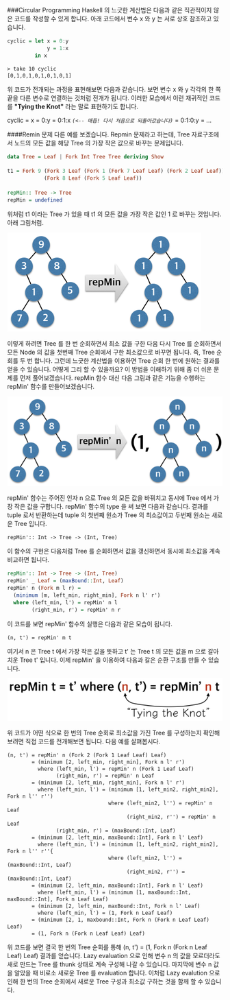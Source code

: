 ###Circular Programming
Haskell 의 느긋한 계산법은 다음과 같은 직관적이지 않은 코드를 작성할 수 있게 합니다. 아래 코드에서 변수 x 와 y 는 서로 상호 참조하고 있습니다.
```haskell
cyclic = let x = 0:y
             y = 1:x
         in x
```

    > take 10 cyclic
    [0,1,0,1,0,1,0,1,0,1]

위 코드가 전개되는 과정을 표현해보면 다음과 같습니다. 보면 변수 x 와 y 각각의 한 쪽 끝을 다른 변수로 연결하는 것처럼 전개가 됩니다. 이러한 모습에서 이런 재귀적인 코드를 **"Tying the Knot"** 라는 말로 표현하기도 합니다.

cyclic = x = 0:y = 0:1:x *`(<-- 매듭! 다시 처음으로 되돌아갔습니다)`* = 0:1:0:y = ...

####Remin 문제
다른 예를 보겠습니다. Repmin 문제라고 하는데, Tree 자료구조에서 노드의 모든 값을 해당 Tree 의 가장 작은 값으로 바꾸는 문제입니다.

```haskell
data Tree = Leaf | Fork Int Tree Tree deriving Show

t1 = Fork 9 (Fork 3 Leaf (Fork 1 (Fork 7 Leaf Leaf) (Fork 2 Leaf Leaf)))
            (Fork 8 Leaf (Fork 5 Leaf Leaf))

repMin:: Tree -> Tree
repMin = undefined
```
위처럼 t1 이라는 Tree 가 있을 때 t1 의 모든 값을 가장 작은 값인 1 로 바꾸는 것입니다. 아래 그림처럼.

<img src="repmin.png">

이렇게 하려면 Tree 를 한 번 순회하면서 최소 값을 구한 다음 다시 Tree 를 순회하면서 모든 Node 의 값을 첫번째 Tree 순회에서 구한 최소값으로 바꾸면 됩니다. 즉, Tree 순회를 두 번 합니다. 그런데 느긋한 계산법을 이용하면 Tree 순회 한 번에 원하는 결과를 얻을 수 있습니다. 어떻게 그리 할 수 있을까요? 이 방법을 이해하기 위해 좀 더 쉬운 문제를 먼저 풀어보겠습니다. repMin 함수 대신 다음 그림과 같은 기능을 수행하는 repMin' 함수를 만들어보겠습니다.

<img src="repmin-prime.png">

repMin' 함수는 주어진 인자 n 으로 Tree 의 모든 값을 바꿔치고 동시에 Tree 에서 가장 작은 값을 구합니다. repMin' 함수의 type 을 써 보면 다음과 같습니다. 결과를 tuple 로서 반환하는데 tuple 의 첫번째 원소가 Tree 의 최소값이고 두번째 원소는 새로운 Tree 입니다.

    repMin':: Int -> Tree -> (Int, Tree)

이 함수의 구현은 다음처럼 Tree 를 순회하면서 값을 갱신하면서 동시에 최소값을 계속 비교하면 됩니다.
```haskell
repMin':: Int -> Tree -> (Int, Tree)
repMin' _ Leaf = (maxBound::Int, Leaf)
repMin' n (Fork m l r) =
  (minimum [m, left_min, right_min], Fork n l' r')
  where (left_min, l') = repMin' n l
        (right_min, r') = repMin' n r
```
이 코드를 보면 repMin' 함수의 실행은 다음과 같은 모습이 됩니다.

    (n, t') = repMin' m t

여기서 n 은 Tree t 에서 가장 작은 값을 뜻하고 t' 는 Tree t 의 모든 값을 m 으로 갈아치운 Tree t' 입니다. 이제 repMin' 을 이용하여 다음과 갈은 순환 구조를 만들 수 있습니다.

<img src="Circular_Structure.png">

위 코드가 어떤 식으로 한 번의 Tree 순회로 최소값을 가진 Tree 를 구성하는지 확인해보려면 직접 코드를 전개해보면 됩니다. 다음 예를 살펴봅시다.

    (n, t') = repMin' n (Fork 2 (Fork 1 Leaf Leaf) Leaf)
            = (minimum [2, left_min, right_min], Fork n l' r')
              where (left_min, l') = repMin' n (Fork 1 Leaf Leaf)
                    (right_min, r') = repMin' n Leaf
            = (minimum [2, left_min, right_min], Fork n l' r')
              where (left_min, l') = (minimum [1, left_min2, right_min2], Fork n l'' r'')
                                     where (left_min2, l'') = repMin' n Leaf
                                           (right_min2, r'') = repMin' n Leaf
                    (right_min, r') = (maxBound::Int, Leaf)
            = (minimum [2, left_min, maxBound::Int], Fork n l' Leaf)
              where (left_min, l') = (minimum [1, left_min2, right_min2], Fork n l'' r''{
                                     where (left_min2, l'') = (maxBound::Int, Leaf)
                                           (right_min2, r'') = (maxBound::Int, Leaf)
            = (minimum [2, left_min, maxBound::Int], Fork n l' Leaf)
              where (left_min, l') = (minimum [1, maxBound::Int, maxBound::Int], Fork n Leaf Leaf)
            = (minimum [2, left_min, maxBound::Int, Fork n l' Leaf)
              where (left_min, l') = (1, Fork n Leaf Leaf)
            = (minimum [2, 1, maxbound::Int, Fork n (Fork n Leaf Leaf) Leaf)
            = (1, Fork n (Fork n Leaf Leaf) Leaf)

위 코드를 보면 결국 한 번의 Tree 순회를 통해 (n, t') = (1, Fork n (Fork n Leaf Leaf) Leaf) 결과를 얻습니다. Lazy evaluation 으로 인해 변수 n 의 값을 모르더라도 새로 만드는 Tree 를 thunk 상태로 계속 구성해 나갈 수 있습니다. 마지막에 변수 n 값을 알았을 때 비로소 새로운 Tree 를 evaluation 합니다. 이처럼 Lazy evalution 으로 인해 한 번의 Tree 순회에서 새로운 Tree 구성과 최소값 구하는 것을 함께 할 수 있습니다.

